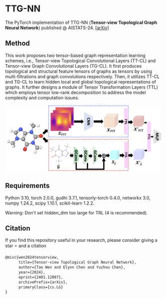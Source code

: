 # TTG-NN
The PyTorch implementation of TTG-NN (**Tensor-view Topological Graph Neural Network**) published @ AISTATS-24.
[\[arXiv\]](https://arxiv.org/abs/2401.12007) 

## Method
This work proposes two tensor-based graph representation learning schemes, i.e., Tensor-view Topological Convolutional Layers (TT-CL) and Tensor-view Graph Convolutional Layers (TG-CL). It first produces topological and structural feature tensors of graphs as tensors by using multi-filtrations and graph convolutions respectively. Then, it utilizes TT-CL and TG-CL to learn hidden local and global topological representations of graphs. It further designs a module of Tensor Transformation Layers (TTL) which employs tensor low-rank decomposition to address the model complexity and computation issues.

![TTG-NN](TTG-NN.png)

## Requirements
Python 3.10, torch 2.0.0, gudhi 3.7.1, tensorly-torch 0.4.0, networkx 3.0, numpy 1.24.2, scipy 1.10.1, scikit-learn 1.2.2.

Warning: Don't set hidden_dim too large for TRL (4 is recommended).

## Citation
If you find this repository useful in your research, please consider giving a star :star: and a citation
```
@misc{wen2024tensorview,
      title={Tensor-view Topological Graph Neural Network}, 
      author={Tao Wen and Elynn Chen and Yuzhou Chen},
      year={2024},
      eprint={2401.12007},
      archivePrefix={arXiv},
      primaryClass={cs.LG}
}
```
